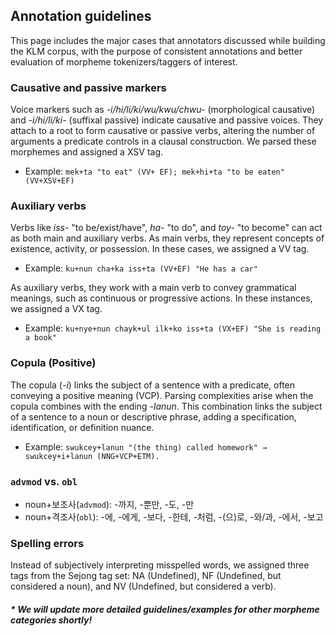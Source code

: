 ## Annotation guidelines
This page includes the major cases that annotators discussed while building the KLM corpus, with the purpose of consistent annotations and better evaluation of morpheme tokenizers/taggers of interest.


### Causative and passive markers

Voice markers such as *-i/hi/li/ki/wu/kwu/chwu-* (morphological causative) and *-i/hi/li/ki-* (suffixal passive) indicate causative and passive voices. They attach to a root to form causative or passive verbs, altering the number of arguments a predicate controls in a clausal construction. We parsed these morphemes and assigned a XSV tag.

- Example: `mek+ta "to eat" (VV+ EF); mek+hi+ta "to be eaten" (VV+XSV+EF)`

### Auxiliary verbs

Verbs like *iss-* "to be/exist/have", *ha-* "to do", and *toy-* "to become" can act as both main and auxiliary verbs. As main verbs, they represent concepts of existence, activity, or possession. In these cases, we assigned a VV tag.

- Example: `ku+nun cha+ka iss+ta (VV+EF) "He has a car"`

As auxiliary verbs, they work with a main verb to convey grammatical meanings, such as continuous or progressive actions. In these instances, we assigned a VX tag.

- Example: `ku+nye+nun chayk+ul ilk+ko iss+ta (VX+EF) "She is reading a book"`

### Copula (Positive)

The copula (*-i*) links the subject of a sentence with a predicate, often conveying a positive meaning (VCP). Parsing complexities arise when the copula combines with the ending *-lanun*. This combination links the subject of a sentence to a noun or descriptive phrase, adding a specification, identification, or definition nuance.

- Example: `swukcey+lanun "(the thing) called homework" → swukcey+i+lanun (NNG+VCP+ETM).`

### `advmod` vs. `obl`

- noun+보조사(`advmod`): -까지, -뿐만, -도, -만
- noun+격조사(`obl`): -에, -에게, -보다, -한테, -처럼, -(으)로, -와/과, -에서, -보고

### Spelling errors

Instead of subjectively interpreting misspelled words, we assigned three tags from the Sejong tag set: NA (Undefined), NF (Undefined, but considered a noun), and NV (Undefined, but considered a verb).

##### * We will update more detailed guidelines/examples for other morpheme categories shortly!
